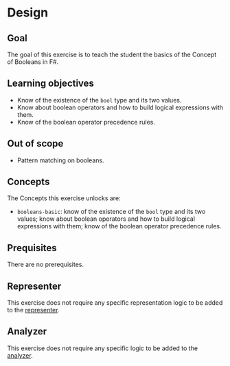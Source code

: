 # Design

## Goal

The goal of this exercise is to teach the student the basics of the Concept of Booleans in F#.

## Learning objectives

- Know of the existence of the `bool` type and its two values.
- Know about boolean operators and how to build logical expressions with them.
- Know of the boolean operator precedence rules.

## Out of scope

- Pattern matching on booleans.

## Concepts

The Concepts this exercise unlocks are:

- `booleans-basic`: know of the existence of the `bool` type and its two values; know about boolean operators and how to build logical expressions with them; know of the boolean operator precedence rules.

## Prequisites

There are no prerequisites.

## Representer

This exercise does not require any specific representation logic to be added to the [representer][representer].

## Analyzer

This exercise does not require any specific logic to be added to the [analyzer][analyzer].

[analyzer]: https://github.com/exercism/fsharp-analyzer
[representer]: https://github.com/exercism/fsharp-representer
